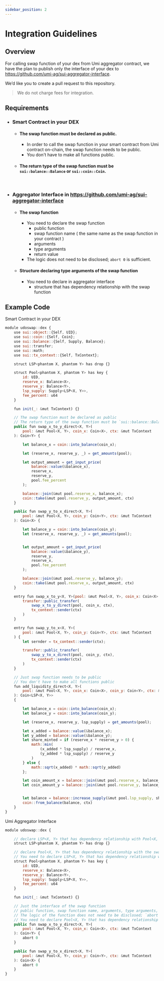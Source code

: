 ```yaml
---
sidebar_position: 2
---
```


# Integration Guidelines


## Overview

For calling swap function of your dex from Umi aggregator contract, we have the plan to publish only the interface of your dex to https://github.com/umi-ag/sui-aggregator-interface.

We’d like you to create a pull request to this repository.

> We do not charge fees for integration.


## Requirements

- ### Smart Contract in your DEX
    - #### The swap function must be declared as public.
        - In order to call the swap function in your smart contract from Umi contract on-chain, the swap function needs to be public.
        - You don't have to make all functions public.
    - #### The return type of the swap function must be `sui::balance::Balance` or `sui::coin::Coin`.

<br />

- ### Aggregator Interface in https://github.com/umi-ag/sui-aggregator-interface

    - #### The swap function
        - You need to declare the swap function
            - public function
            - swap function name ( the same name as the swap function in your contract )
            - arguments
            - type arguments
            - return value
        - The logic does not need to be disclosed; `abort 0` is sufficient.

    - #### Structure declaring type arguments of the swap function
        - You need to declare in aggregator interface
            - structure that has dependency relationship with the swap function



## Example Code

Smart Contract in your DEX

```js title="your_dex.move"
module udoswap::dex {
    use sui::object::{Self, UID};
    use sui::coin::{Self, Coin};
    use sui::balance::{Self, Supply, Balance};
    use sui::transfer;
    use sui::math;
    use sui::tx_context::{Self, TxContext};

    struct LSP<phantom X, phantom Y> has drop {}

    struct Pool<phantom X, phantom Y> has key {
        id: UID,
        reserve_x: Balance<X>,
        reserve_y: Balance<Y>,
        lsp_supply: Supply<LSP<X, Y>>,
        fee_percent: u64
    }

    fun init(_: &mut TxContext) {}

    // The swap function must be declared as public
    // The return type of the swap function must be `sui::balance::Balance` or `sui::coin::Coin`
    public fun swap_x_to_y_direct<X, Y>(
        pool: &mut Pool<X, Y>, coin_x: Coin<X>, ctx: &mut TxContext
    ): Coin<Y> {

        let balance_x = coin::into_balance(coin_x);

        let (reserve_x, reserve_y, _) = get_amounts(pool);

        let output_amount = get_input_price(
            balance::value(&balance_x),
            reserve_x,
            reserve_y,
            pool.fee_percent
        );

        balance::join(&mut pool.reserve_x, balance_x);
        coin::take(&mut pool.reserve_y, output_amount, ctx)
    }

    public fun swap_y_to_x_direct<X, Y>(
        pool: &mut Pool<X, Y>, coin_y: Coin<Y>, ctx: &mut TxContext
    ): Coin<X> {

        let balance_y = coin::into_balance(coin_y);
        let (reserve_x, reserve_y, _) = get_amounts(pool);


        let output_amount = get_input_price(
            balance::value(&balance_y),
            reserve_y,
            reserve_x,
            pool.fee_percent
        );

        balance::join(&mut pool.reserve_y, balance_y);
        coin::take(&mut pool.reserve_x, output_amount, ctx)
    }

    entry fun swap_x_to_y<X, Y>(pool: &mut Pool<X, Y>, coin_x: Coin<X>, ctx: &mut TxContext) {
        transfer::public_transfer(
            swap_x_to_y_direct(pool, coin_x, ctx),
            tx_context::sender(ctx)
        )
    }

    entry fun swap_y_to_x<X, Y>(
        pool: &mut Pool<X, Y>, coin_y: Coin<Y>, ctx: &mut TxContext
    ) {
        let sernder = tx_context::sender(ctx);

        transfer::public_transfer(
            swap_y_to_x_direct(pool, coin_y, ctx),
            tx_context::sender(ctx)
        )
    }

    // Just swap function needs to be public
    // You don't have to make all functions public
    fun add_liquidity_direct<X, Y>(
        pool: &mut Pool<X, Y>, coin_x: Coin<X>, coin_y: Coin<Y>, ctx: &mut TxContext
    ): Coin<LSP<X, Y>>
    {

        let balance_x = coin::into_balance(coin_x);
        let balance_y = coin::into_balance(coin_y);

        let (reserve_x, reserve_y, lsp_supply) = get_amounts(pool);

        let x_added = balance::value(&balance_x);
        let y_added = balance::value(&balance_y);
        let share_minted = if (reserve_x * reserve_y > 0) {
            math::min(
                (x_added * lsp_supply) / reserve_x,
                (y_added * lsp_supply) / reserve_y
            )
        } else {
            math::sqrt(x_added) * math::sqrt(y_added)
        };

        let coin_amount_x = balance::join(&mut pool.reserve_x, balance_x);
        let coin_amount_y = balance::join(&mut pool.reserve_y, balance_y);


        let balance = balance::increase_supply(&mut pool.lsp_supply, share_minted);
        coin::from_balance(balance, ctx)
    }
}

```

Umi Aggregator Interface

```js title="interface.move"
module udoswap::dex {

    // declare LSP<X, Y> that has dependency relationship with Pool<X, Y>
    struct LSP<phantom X, phantom Y> has drop {}

    // declare Pool<X, Y> that has dependency relationship with the swap function
    // You need to declare LSP<X, Y> that has dependency relationship with this structure
    struct Pool<phantom X, phantom Y> has key {
        id: UID,
        reserve_x: Balance<X>,
        reserve_y: Balance<Y>,
        lsp_supply: Supply<LSP<X, Y>>,
        fee_percent: u64
    }

    fun init(_: &mut TxContext) {}

    // Just the interface of the swap function
    // public function, swap function name, arguments, type arguments, return value
    // The logic of the function does not need to be disclosed; `abort 0` is sufficient
    // You need to declare Pool<X, Y> that has dependency relationship with this function
    public fun swap_x_to_y_direct<X, Y>(
        pool: &mut Pool<X, Y>, coin_x: Coin<X>, ctx: &mut TxContext
    ): Coin<Y> {
        abort 0
    }

    public fun swap_y_to_x_direct<X, Y>(
        pool: &mut Pool<X, Y>, coin_y: Coin<Y>, ctx: &mut TxContext
    ): Coin<X> {
        abort 0
    }
}

```


